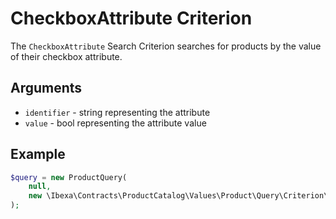 # CheckboxAttribute Criterion

The `CheckboxAttribute` Search Criterion searches for products by the value of their checkbox attribute.

## Arguments

- `identifier` - string representing the attribute
- `value` - bool representing the attribute value

## Example

``` php
$query = new ProductQuery(
    null,
    new \Ibexa\Contracts\ProductCatalog\Values\Product\Query\Criterion\CheckboxAttribute('automatic', true)
);
```
